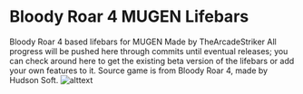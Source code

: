 # Bloody Roar 4 MUGEN Lifebars
Bloody Roar 4 based lifebars for MUGEN
Made by TheArcadeStriker
All progress will be pushed here through commits until eventual releases; you can check around here to get the existing beta version of the lifebars or add your own features to it.
Source game is from Bloody Roar 4, made by Hudson Soft.
![alttext](https://i.imgur.com/8ZFel62.png)
